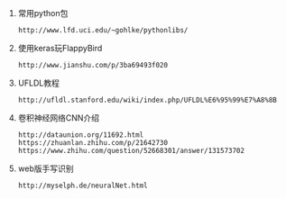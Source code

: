 1. 常用python包

    `http://www.lfd.uci.edu/~gohlke/pythonlibs/`

2. 使用keras玩FlappyBird

    `http://www.jianshu.com/p/3ba69493f020`

3. UFLDL教程

    `http://ufldl.stanford.edu/wiki/index.php/UFLDL%E6%95%99%E7%A8%8B`

4. 卷积神经网络CNN介绍

    `http://dataunion.org/11692.html`
    `https://zhuanlan.zhihu.com/p/21642730`
    `https://www.zhihu.com/question/52668301/answer/131573702`

5. web版手写识别

    `http://myselph.de/neuralNet.html`
